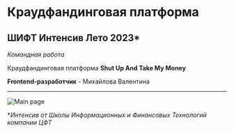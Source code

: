 # Краудфандинговая платформа
## ШИФТ Интенсив Лето 2023*
*Командная работа*

Краудфандинговая платформа
**Shut Up And Take My Money**

**Frontend-разработчик** - Михайлова Валентина
____
![Main page](https://i.ibb.co/c1gYZcJ/index.png "Главная страница")

**Интенсив от Школы Информационных и Финансовых Технологий компании ЦФТ*